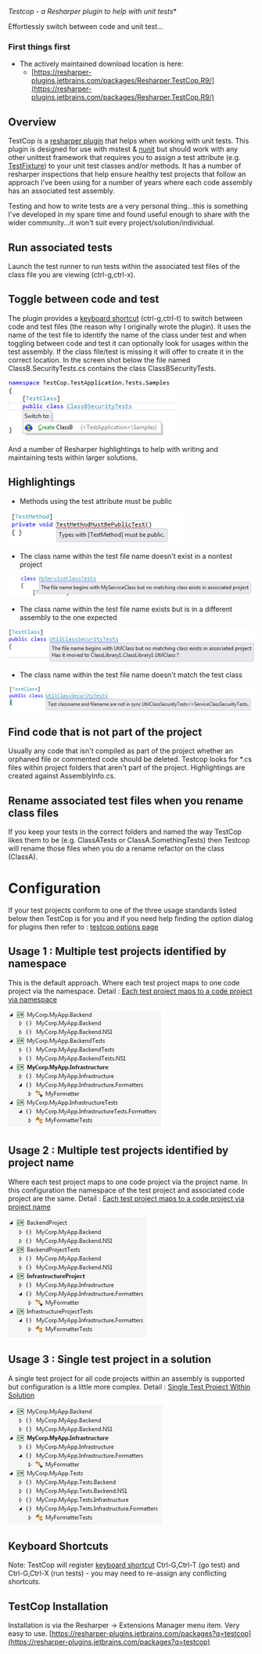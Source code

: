 *Testcop - a Resharper plugin to help with unit tests**

Effortlessly switch between code and unit test...

### First things first
* The actively maintained download location is here:
	* [https://resharper-plugins.jetbrains.com/packages/Resharper.TestCop.R9/](https://resharper-plugins.jetbrains.com/packages/Resharper.TestCop.R9/)


## Overview
TestCop is a [resharper plugin](http://www.jetbrains.com/resharper/plugins/index.jsp) that helps when working with unit tests. This plugin is designed for use with mstest & [nunit](http://www.nunit.org/) but should work with any other unittest framework that requires you to assign a test attribute (e.g. [TestFixture](https://github.com/nunit/docs/wiki/TestFixture-Attribute)) to your unit test classes and/or methods. It has a number of resharper inspections that help ensure healthy test projects that follow an approach I've been using for a number of years where each code assembly has an associated test assembly.

Testing and how to write tests are a very personal thing...this is something I've developed in my spare time and found useful enough to share with the wider community...it won't suit every project/solution/individual.

## Run associated tests
Launch the test runner to run tests within the associated test files of the class file you are viewing (ctrl-g,ctrl-x).



## Toggle between code and test
The plugin provides a [keyboard shortcut](keyboard_shortcut.md) (ctrl-g,ctrl-t) to switch between code and test files (the reason why I originally wrote the plugin). It uses the name of the test file to identify the name of the class under test and when toggling between code and test it can optionally look for usages within the test assembly. If the class file/test is missing it will offer to create it in the correct location. In the screen shot below the file named ClassB.SecurityTests.cs contains the class ClassBSecurityTests.

![](images/Home_CreateFilePrompt.png)

And a number of Resharper highlightings to help with writing and maintaining tests within larger solutions.
## Highlightings

* Methods using the test attribute must be public

![](images/Home_TestMethodsMustBePublicHighlight.png)

* The class name within the test file name doesn't exist in a nontest project

![](images/Home_ClassForTestNotFoundHighlight.png)

* The class name within the test file name exists but is in a different assembly to the one expected

![](images/Home_ClassUnderTestNotFoundHighlight.png)

* The class name within the test file name doesn't match the test class

![](images/Home_FilenameAndClassDifferHighlight.png)

## Find code that is not part of the project
Usually any code that isn't compiled as part of the project whether an orphaned file or commented code should be deleted. Testcop looks for *.cs files within project folders that aren't part of the project. Highlightings are created against AssemblyInfo.cs. 

## Rename associated test files when you rename class files
If you keep your tests in the correct folders and named the way TestCop likes them to be (e.g. ClassATests or ClassA.SomethingTests) then Testcop will rename those files when you do a rename refactor on the class (ClassA).

# Configuration
If your test projects conform to one of the three usage standards listed below then TestCop is for you and if you need help finding the option dialog for plugins then refer to : [testcop options page](testcop_options_page.md) 

## Usage 1 : Multiple test projects identified by namespace 
This is the default approach. Where each test project maps to one code project via the namespace. Detail : [Each test project maps to a code project via namespace](Each_test_project_maps_to_a_code_project_via_namespace.md)

![](images/Home_testProjectPerCodeProjectNS.png)

## Usage 2 : Multiple test projects identified by project name
Where each test project maps to one code project via the project name. In this configuration the namespace of the test project and associated code project are the same. Detail : [Each test project maps to a code project via project name](Each_test_project_maps_to_a_code_project_via_project_name.md)

![](images/Home_testProjectPerCodeProjectPrjNaming.png)

## Usage 3 : Single test project in a solution
A single test project for all code projects within an assembly is supported but configuration is a little more complex. Detail : [Single Test Project Within Solution](Single_Test_Project_Within_Solution.md)

![](images/Home_singleTestProject_MyCorp_MyApp.png)

## Keyboard Shortcuts
Note: TestCop will register [keyboard shortcut](keyboard_shortcut.md) Ctrl-G,Ctrl-T (go test) and Ctrl-G,Ctrl-X (run tests) - you may need to re-assign any conflicting shortcuts.

## TestCop Installation 
Installation is via the Resharper -> Extensions Manager menu item. Very easy to use. 
[https://resharper-plugins.jetbrains.com/packages?q=testcop](https://resharper-plugins.jetbrains.com/packages?q=testcop)
